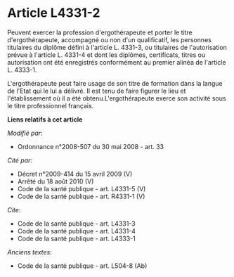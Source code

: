 # Article L4331-2

Peuvent exercer la profession d'ergothérapeute et porter le titre d'ergothérapeute, accompagné ou non d'un qualificatif, les
personnes titulaires du diplôme défini à l'article L. 4331-3, ou titulaires de l'autorisation prévue à l'article L. 4331-4 et
dont les diplômes, certificats, titres ou autorisation ont été enregistrés conformément au premier alinéa de l'article L.
4333-1.

L'ergothérapeute peut faire usage de son titre de formation dans la langue de l'Etat qui le lui a délivré. Il est tenu de
faire figurer le lieu et l'établissement où il a été obtenu.L'ergothérapeute exerce son activité sous le titre professionnel
français.

**Liens relatifs à cet article**

_Modifié par_:

  - Ordonnance n°2008-507 du 30 mai 2008 - art. 33

_Cité par_:

  - Décret n°2009-414 du 15 avril 2009 (V)
  - Arrêté du 18 août 2010 (V)
  - Code de la santé publique - art. L4331-5 (V)
  - Code de la santé publique - art. R4331-1 (V)

_Cite_:

  - Code de la santé publique - art. L4331-3
  - Code de la santé publique - art. L4331-4
  - Code de la santé publique - art. L4333-1

_Anciens textes_:

  - Code de la santé publique - art. L504-8 (Ab)
